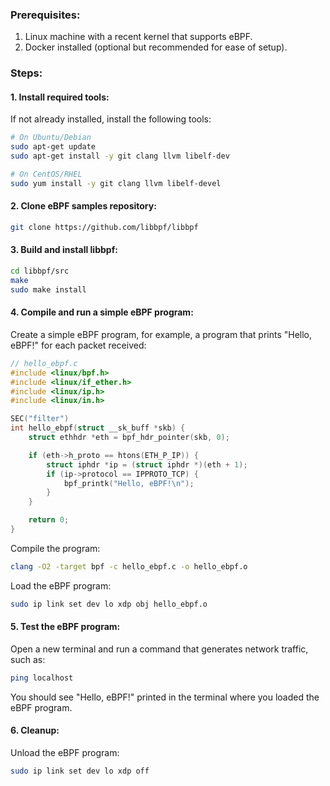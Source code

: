 ### Prerequisites:
1. Linux machine with a recent kernel that supports eBPF.
2. Docker installed (optional but recommended for ease of setup).

### Steps:

#### 1. Install required tools:
If not already installed, install the following tools:

```bash
# On Ubuntu/Debian
sudo apt-get update
sudo apt-get install -y git clang llvm libelf-dev

# On CentOS/RHEL
sudo yum install -y git clang llvm libelf-devel
```

#### 2. Clone eBPF samples repository:

```bash
git clone https://github.com/libbpf/libbpf
```

#### 3. Build and install libbpf:

```bash
cd libbpf/src
make
sudo make install
```

#### 4. Compile and run a simple eBPF program:

Create a simple eBPF program, for example, a program that prints "Hello, eBPF!" for each packet received:

```c
// hello_ebpf.c
#include <linux/bpf.h>
#include <linux/if_ether.h>
#include <linux/ip.h>
#include <linux/in.h>

SEC("filter")
int hello_ebpf(struct __sk_buff *skb) {
    struct ethhdr *eth = bpf_hdr_pointer(skb, 0);

    if (eth->h_proto == htons(ETH_P_IP)) {
        struct iphdr *ip = (struct iphdr *)(eth + 1);
        if (ip->protocol == IPPROTO_TCP) {
            bpf_printk("Hello, eBPF!\n");
        }
    }

    return 0;
}
```

Compile the program:

```bash
clang -O2 -target bpf -c hello_ebpf.c -o hello_ebpf.o
```

Load the eBPF program:

```bash
sudo ip link set dev lo xdp obj hello_ebpf.o
```

#### 5. Test the eBPF program:

Open a new terminal and run a command that generates network traffic, such as:

```bash
ping localhost
```

You should see "Hello, eBPF!" printed in the terminal where you loaded the eBPF program.

#### 6. Cleanup:

Unload the eBPF program:

```bash
sudo ip link set dev lo xdp off
```



